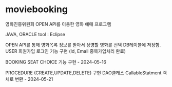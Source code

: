 # moviebooking
영화진흥위원회 OPEN API를 이용한 영화 예매 프로그램

JAVA, ORACLE
tool : Eclipse

OPEN API를 통해 영화목록 정보를 받아서 상영할 영화를 선택 DB테이블에 저장함.
USER 회원가입 로그인 기능 구현 (Id, Email 중복가입처리 완료)


BOOKING SEAT CHOICE 기능 구현 - 2024-05-16

PROCEDURE (CREATE,UPDATE,DELETE) 구현  DAO클래스 CallableStatment 객체로 변환 - 2024-05-21

